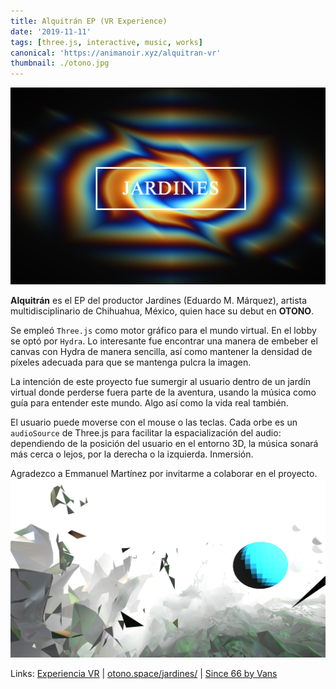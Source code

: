 ```yaml
---
title: Alquitrán EP (VR Experience)
date: '2019-11-11'
tags: [three.js, interactive, music, works]
canonical: 'https://animanoir.xyz/alquitran-vr'
thumbnail: ./otono.jpg
---
```


![Jardines Alquitrán Animanoir Óscar A. Montiel VR](jardines-2.jpg)

**Alquitrán** es el EP del productor Jardines (Eduardo M. Márquez), artista multidisciplinario de Chihuahua, México, quien hace su debut en **OTONO**.

Se empleó `Three.js` como motor gráfico para el mundo virtual. En el lobby se optó por `Hydra`. Lo interesante fue encontrar una manera de embeber el canvas con Hydra de manera sencilla, así como mantener la densidad de píxeles adecuada para que se mantenga pulcra la imagen.

La intención de este proyecto fue sumergir al usuario dentro de un jardín virtual donde perderse fuera parte de la aventura, usando la música como guía para entender este mundo. Algo así como la vida real también.

El usuario puede moverse con el mouse o las teclas. Cada orbe es un `audioSource` de Three.js para facilitar la espacialización del audio: dependiendo de la posición del usuario en el entorno 3D, la música sonará más cerca o lejos, por la derecha o la izquierda. Inmersión.

Agradezco a Emmanuel Martínez por invitarme a colaborar en el proyecto.
![Jardines Alquitrán Animanoir Óscar A. Montiel VR](jardines-1.jpg)

<div class='md-link'>

Links:
[Experiencia VR](https://maremoto.mx/) |
[otono.space/jardines/](https://otono.space/jardines/) |
[Since 66 by Vans](https://since66.mx/jardines-debuta-en-otono-con-un-nuevo-ep/)

</div>
